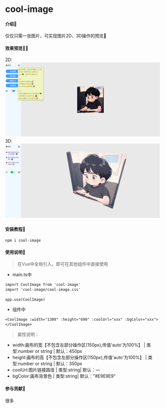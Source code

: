 # cool-image

#### 介绍🤔
仅仅只需一张图片，可实现图片2D、3D操作的预览🤪

#### 效果预览👨‍🚀
2D:
![输入图片说明](public/gitImgtwo.png)
3D:
![输入图片说明](public/gitImageThree.png.png)

#### 安装教程🚀
```
npm i cool-image

```

#### 使用说明🍋

> 在Vue中全局引入，即可在其他组件中直接使用

- main.ts中

```
import CoolImage from 'cool-image'
import 'cool-image/cool-image.css'

app.use(CoolImage)
```
- 组件中

```
<CoolImage :width="1300" :height="690" :coolUrl="xxx" :bgColor="xxx"></CoolImage>
```
> 属性说明：
- width:画布的宽【不包含左部分操作区(150px),传值'auto'为100%】  |  类型:number or string  |  默认：450px    
- height:画布的高【不包含左部分操作区(150px),传值'auto'为100%】  |  类型:number or string  |  默认：350px  
- coolUrl:图片链接路径  |  类型:string|  默认：—  
- bgColor:画布背景色  |  类型:string|  默认："#E9E9E9"  

#### 参与贡献🤖

很多

